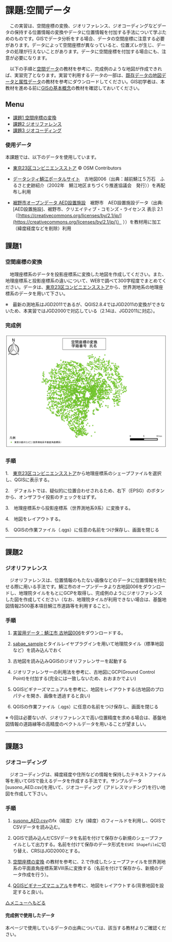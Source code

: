 # 課題:空間データ
　この実習は、空間座標の変換、ジオリファレンス、ジオコーディングなどデータの保持する位置情報の変換やデータに位置情報を付加する手法について学ぶためのものです。GISでデータ分析をする場合、データの空間座標に注意する必要があります。データによって空間座標が異なっていると、位置ズレが生じ、データの処理が行えないことがあります。データに空間座標を付加する場合にも、注意が必要になります。

　以下の手順と[空間データ]の教材を参考に、完成例のような地図が作成できれば、実習完了となります。実習で利用するデータの一部は、[既存データの地図データと属性データ]の教材を参考にダウンロードしてください。GIS初学者は、本教材を進める前に[GISの基本概念]の教材を確認しておいてください。


**Menu**
--------
* [課題1 空間座標の変換](#空間座標の変換)
* [課題2 ジオリファレンス](#ジオリファレンス)
* [課題3 ジオコーディング](#ジオコーディング)

### 使用データ
本課題では、以下のデータを使用しています。

- [東京23区コンビニエンスストア] © OSM Contributors

- [データシティ鯖江ポータルサイト]　古地図006（出典：越前鯖江５万石　ふるさと史跡紹介（2002年　鯖江地区まちづくり推進協議会　発行））を再配布し利用

- [裾野市オープンデータ AED設置施設]　裾野市　AED設置施設データ（出典:[AED設置施設]、裾野市、クリエイティブ・コモンズ・ライセンス 表示 2.1（[https://creativecommons.org/licenses/by/2.1/jp/](https://creativecommons.org/licenses/by/2.1/jp/)） ））を教材用に加工（緯度経度などを削除）利用


## 課題1
### 空間座標の変換
　地理座標系のデータを投影座標系に変換した地図を作成してください。また、地理座標系と投影座標系の違いについて、WEBで調べて300字程度でまとめてください。データは、[東京23区コンビニエンスストア]から、世界測地系の地理座標系のデータを用いて下さい。

※　最新の測地系はJGD2011であるが、QGIS2.8.4ではJGD2011の変換ができないため、本実習ではJGD2000で対応している（2.14は、JGD2011に対応）。

### 完成例
![完成例](pic/8-1.png)

### 手順
1.　[東京23区コンビニエンスストア]から地理座標系のシェープファイルを選択し、QGISに表示する。

2.　デフォルトでは、疑似的に位置合わせされるため、右下（EPSG）のボタンから、オンザフライ投影のチェックをはずす。

3.　地理座標系から投影座標系（世界測地系9系）に変換する。

4.　地図をレイアウトする。

5.　QGISの作業ファイル（.qgs）に任意の名前をつけ保存し、画面を閉じる

-------

## 課題2
### ジオリファレンス
　ジオリファレンスは、位置情報のもたない画像などのデータに位置情報を持たせる際に用いる手法です。鯖江市のオープンデータより古地図006をダウンロードし、地理院タイルをもとにGCPを取得し、完成例のようにジオリファレンスした図を作成してください（なお、地理院タイルが利用できない場合は、基盤地図情報2500基本項目鯖江市道路等を利用すること）。


### 手順
1. [実習用データ：鯖江市 古地図006](https://github.com/gis-oer/datasets/raw/master/raster/006.jpg)をダウンロードする。

2. [sabae_sample](https://github.com/gis-oer/datasets/raw/master/vector/sabae_sample.zip)とタイルレイヤプラグインを用いて地理院タイル（標準地図など）を読み込んでおく

4. 古地図を読み込みQGISのジオリファレンサーを起動する

5. ジオリファレンサーの利用法を参考に、古地図にGCP(Ground Control Point)を付加する(完全には一致しないため、おおまかでよい)

6. QGISビギナーズマニュアルを参考に、地図をレイアウトする(古地図のプロパティを開き、画像を透過すると良い)

7. QGISの作業ファイル（.qgs）に任意の名前をつけ保存し、画面を閉じる

※ 今回は必要ないが、ジオリファレンスで高い位置精度を求める場合は、基盤地図情報の道路縁等の高精度のベクトルデータを用いることが望ましい。

-------

## 課題3
### ジオコーディング
　ジオコーディングは、緯度経度や住所などの情報を保持したテキストファイル等を用いてGISで扱えるデータを作成する手法です。サンプルデータ[susono_AED.csv]を用いて、ジオコーディング（アドレスマッチング)を行い地図を作成して下さい。


### 手順
1. [susono_AED.csv](https://github.com/gis-oer/datasets/raw/master/vector/susono_sample.zip)のfx（経度）とfy（緯度）のフィールドを利用し、QGISでCSVデータを読み込む。

2. QGISで読み込んだCSVデータを名前を付けて保存から新規のシェープファイルとして出力する。名前を付けて保存のデータ形式を`ESRI Shapefile`に切り替え、CRSはJGD2000とする。

3. [空間座標の変換] の教材を参考に、2.で作成したシェープファイルを世界測地系の平面直角座標系第Ⅷ系に変換する（名前を付けて保存から、新規のデータ作成を行う）。

4. [QGISビギナーズマニュアル]を参考に、地図をレイアウトする(背景地図を設定すると良い)。

[△メニューへもどる]



#### 完成例で使用したデータ
本ページで使用しているデータの出典については、該当する教材よりご確認ください。

[△メニューへもどる]:空間データ.md#menu
[QGISビギナーズマニュアル]:../QGISビギナーズマニュアル/QGISビギナーズマニュアル.md
[GRASSビギナーズマニュアル]:../GRASSビギナーズマニュアル/GRASSビギナーズマニュアル.md
[GISの基本概念]:../01_GISの基本概念/GISの基本概念.md
[既存データの地図データと属性データ]:../07_既存データの地図データと属性データ/既存データの地図データと属性データ.md
[空間データ]:../08_空間データ/空間データ.md
[空間データの結合・修正]:../10_空間データの統合・修正/空間データの統合・修正.md
[視覚的伝達]:../21_視覚的伝達/視覚的伝達.md
[政府統計局e-stat]:https://www.e-stat.go.jp/SG1/estat/eStatTopPortal.do
[国土数値情報]:http://nlftp.mlit.go.jp/ksj/
[基本的な空間解析]:../11_基本的な空間解析/基本的な空間解析.md
[ネットワーク分析]:../12_ネットワーク分析/ネットワーク分析.md
[領域分析]:../13_領域分析/領域分析.md
[点データの分析]:../14_点データの分析/点データの分析.md
[ラスタデータの分析]:../15_ラスタデータの分析/ラスタデータの分析.md
[空間補間]:../18_空間補間/空間補間.md
[政府統計局e-stat]:https://www.e-stat.go.jp/SG1/estat/eStatTopPortal.do
[国土数値情報]:http://nlftp.mlit.go.jp/ksj/
[地理情報科学教育用スライド（GIScスライド）]:http://curricula.csis.u-tokyo.ac.jp/slide/4.html
[裾野市オープンデータ AED設置施設]:http://linkdata.org/work/rdf1s1034i
[データシティ鯖江ポータルサイト]:http://data.city.sabae.lg.jp/
[空間座標の変換]:../08_空間データ/空間データ.md#空間座標の変換(測地系変換、投影変換)
[東京23区コンビニエンスストア]:https://github.com/gis-oer/datasets/raw/master/vector/tokyo23ku-cvs.zip

